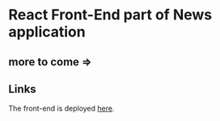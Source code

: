 # React Front-End part of News application
## more to come =>
## Links
The front-end is deployed [here](https://newsdeployed3.netlify.app/).

